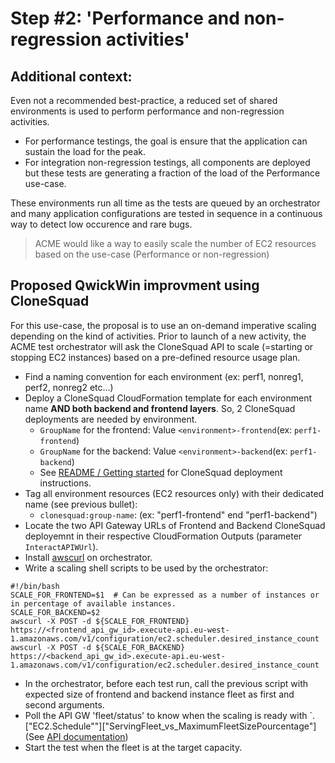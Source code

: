 
# Step #2: 'Performance and non-regression activities' 

## Additional context:

Even not a recommended best-practice, a reduced set of shared environments is used to perform performance and non-regression activities.
* For performance testings, the goal is ensure that the application can sustain the load for the peak.
* For integration non-regression testings, all components are deployed but these tests are generating a fraction of the load of the Performance use-case.

These environments run all time as the tests are queued by an orchestrator and many application configurations are tested in sequence in a continuous
way to detect low occurence and rare bugs.

> ACME would like a way to easily scale the number of EC2 resources based on the use-case (Performance or non-regression)

## Proposed QwickWin improvment using CloneSquad

For this use-case, the proposal is to use an on-demand imperative scaling depending on the kind of activities. Prior to launch of a new
activity, the ACME test orchestrator will ask the CloneSquad API to scale (=starting or stopping EC2 instances) based on a pre-defined resource usage plan.

* Find a naming convention for each environment (ex: perf1, nonreg1, perf2, nonreg2 etc...)
* Deploy a CloneSquad CloudFormation template for each environment name **AND both backend and frontend layers**. So, 2 CloneSquad deployments are needed by environment. 
	- `GroupName` for the frontend: Value `<environment>-frontend`(ex: `perf1-frontend`)
	- `GroupName` for the backend: Value `<environment>-backend`(ex: `perf1-backend`)
	- See [README / Getting started](../../README.md#installing--getting-started) for CloneSquad deployment instructions.
* Tag all environment resources (EC2 resources only) with their dedicated name (see previous bullet):
	- `clonesquad:group-name`: <GroupName> (ex: "perf1-frontend" end "perf1-backend")
* Locate the two API Gateway URLs of Frontend and Backend CloneSquad deployemnt in their respective CloudFormation Outputs (parameter `InteractAPIWUrl`).
* Install [awscurl](https://github.com/okigan/awscurl) on orchestrator.
* Write a scaling shell scripts to be used by the orchestrator:

```shell
#!/bin/bash
SCALE_FOR_FRONTEND=$1  # Can be expressed as a number of instances or in percentage of available instances.
SCALE_FOR_BACKEND=$2
awscurl -X POST -d ${SCALE_FOR_FRONTEND} https://<frontend_api_gw_id>.execute-api.eu-west-1.amazonaws.com/v1/configuration/ec2.scheduler.desired_instance_count
awscurl -X POST -d ${SCALE_FOR_BACKEND} https://<backend_api_gw_id>.execute-api.eu-west-1.amazonaws.com/v1/configuration/ec2.scheduler.desired_instance_count
```

* In the orchestrator, before each test run, call the previous script with expected size of frontend and backend instance fleet as first and second arguments.
* Poll the API GW 'fleet/status' to know when the scaling is ready with `.["EC2.Schedule""]["ServingFleet_vs_MaximumFleetSizePourcentage"] (See [API documentation](INTERACTING.md#api-fleetstatus))
* Start the test when the fleet is at the target capacity.




